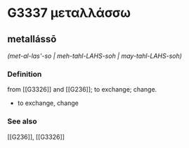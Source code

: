 # G3337 μεταλλάσσω

## metallássō

_(met-al-las'-so | meh-tahl-LAHS-soh | may-tahl-LAHS-soh)_

### Definition

from [[G3326]] and [[G236]]; to exchange; change.

- to exchange, change

### See also

[[G236]], [[G3326]]

